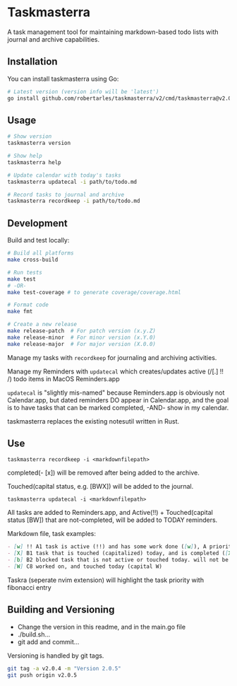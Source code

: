 # Taskmasterra

A task management tool for maintaining markdown-based todo lists with journal and archive capabilities.

## Installation

You can install taskmasterra using Go:

```bash
# Latest version (version info will be 'latest')
go install github.com/robertarles/taskmasterra/v2/cmd/taskmasterra@v2.0.21

```

## Usage

```bash
# Show version
taskmasterra version

# Show help
taskmasterra help

# Update calendar with today's tasks
taskmasterra updatecal -i path/to/todo.md

# Record tasks to journal and archive
taskmasterra recordkeep -i path/to/todo.md
```

## Development

Build and test locally:

```bash
# Build all platforms
make cross-build

# Run tests
make test
# -OR-
make test-coverage # to generate coverage/coverage.html

# Format code
make fmt

# Create a new release
make release-patch  # For patch version (x.y.Z)
make release-minor  # For minor version (x.Y.0)
make release-major  # For major version (X.0.0)
```

Manage my tasks with `recordkeep` for journaling and archiving activities.

Manage my Reminders with `updatecal` which creates/updates active (/\[.\] !! /) todo items in MacOS Reminders.app

`updatecal` is "slightly mis-named" because Reminders.app is obviously not Calendar.app, but dated reminders DO appear in Calendar.app, and the goal is to have tasks that can be marked completed, -AND- show in my calendar.

taskmasterra replaces the existing notesutil written in Rust.

## Use

`taskmasterra recordkeep -i <markdownfilepath>`

completed(- [x]) will be removed after being added to the archive.

Touched(capital status, e.g. [BWX]) will be added to the journal.

`taskmasterra updatecal -i <markdownfilepath>`

All tasks are added to Reminders.app, and Active(!!) + Touched(capital status [BW]) that are not-completed, will be added to TODAY reminders.

Markdown file, task examples:

``` markdown
- [w] !! A1 task is active (!!) and has some work done ([w]), A priority and fibonacci est effort 1, active or touched so added to reminders due today
- [X] B1 task that is touched (capitalized) today, and is completed ([X]) active or touched (capital X) so added to reminders due today
- [b] B2 blocked task that is not active or touched today. will not be added to reminders
- [W] C8 worked on, and touched today (capital W)
```

Taskra (seperate nvim extension) will highlight the task priority with fibonacci entry

## Building and Versioning

- Change the version in this readme, and in the main.go file
- ./build.sh...
- git add and commit...

Versioning is handled by git tags.

```bash
git tag -a v2.0.4 -m "Version 2.0.5"
git push origin v2.0.5
```
